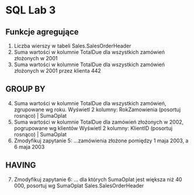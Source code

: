 # SQL Lab 3

## Funkcje agregujące ##
1. Liczba wierszy w tabeli Sales.SalesOrderHeader
2. Suma wartości w kolumnie TotalDue dla wszystkich zamówień złożonych w 2001
3. Suma wartości w kolumnie TotalDue dla wszystkich zamówień złożonych w 2001 przez klienta 442

## GROUP BY ## 
4. Suma wartości w kolumnie TotalDue dla wszystkich zamówień, zgrupowane wg roku.
Wyświetl 2 kolumny: RokZamowienia (posortuj rosnąco) | SumaOplat
5. Suma wartości w kolumnie TotalDue dla zamówień złożonych w 2002, pogrupowane wg klientów
Wyświetl 2 kolumny: KlientID (posortuj rosnąco) | SumaOplat
6. Zmodyfikuj zapytanie 5:
…zamówienia złożone pomiędzy 1 maja 2003, a 6 maja 2003

## HAVING ## 
7. Zmodyfikuj zapytanie 6:
... dla których SumaOplat jest większa niż 40 000, posortuj wg SumaOplat Sales.SalesOrderHeader
